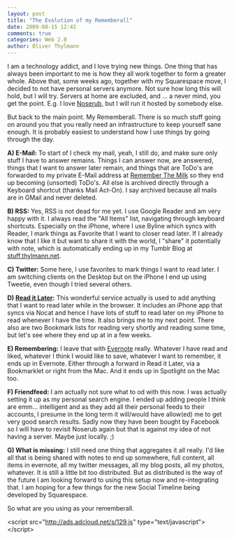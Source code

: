 ```yaml
---
layout: post
title: "The Evolution of my Rememberall"
date: 2009-08-15 12:42
comments: true
categories: Web 2.0
author: Oliver Thylmann
---
```











I am a technology addict, and I love trying new things. One thing that has always been important to me is how they all work together to form a greater whole. Above that, some weeks ago, together with my Squarespace move, I decided to not have personal servers anymore. Not sure how long this will hold, but I will try. Servers at home are excluded, and ... a never mind, you get the point. E.g. I love [Noserub](http://noserub.com/), but I will run it hosted by somebody else.

But back to the main point. My Rememberall. There is so much stuff going on around you that you really need an infrastructure to keep yourself sane enough. It is probably easiest to understand how I use things by going through the day.

**A) E-Mail:** To start of I check my mail, yeah, I still do, and make sure only stuff I have to answer remains. Things I can answer now, are answered, things that I want to answer later remain, and things that are ToDo's are forwarded to my private E-Mail address at [Remember The Milk](http://rememberthemilk.com/) so they end up becoming (unsorted) ToDo's. All else is archived directly through a Keyboard shortcut (thanks Mail Act-On). I say archived because all mails are in GMail and never deleted.

**B) RSS:** Yes, RSS is not dead for me yet. I use Google Reader and am very happy with it. I always read the &quot;All Items&quot; list, navigating through keyboard shortcuts. Especially on the iPhone, where I use Byline which syncs with Reader, I mark things as Favorite that I want to closer read later. If I already know that I like it but want to share it with the world, I &quot;share&quot; it potentially with note, which is automatically ending up in my Tumblr Blog at [stuff.thylmann.net](http://stuff.thylmann.net/).

**C) Twitter:** Some here, I use favorites to mark things I want to read later. I am switching clients on the Desktop but on the iPhone I end up using Tweetie, even though I tried several others. 

**D) [Read it Later](http://readitlaterlist.com/):** This wonderful service actually is used to add anything that I want to read later while in the browser. It includes an iPhone app that syncs via Nocat and hence I have lots of stuff to read later on my iPhone to read whenever I have the time. It also brings me to my next point. There also are two Bookmark lists for reading very shortly and reading some time, but let's see where they end up at in a few weeks.

**E) Remembering:** I leave that with [Evernote](http://evernote.com/) really. Whatever I have read and liked, whatever I think I would like to save, whatever I want to remember, it ends up in Evernote. Either through a forward in Read it Later, via a Bookmarklet or right from the Mac. And it ends up in Spotlight on the Mac too. 

**F) Friendfeed:** I am actually not sure what to od with this now. I was actually setting it up as my personal search engine. I ended up adding people I think are emm... intelligent and as they add all their personal feeds to their accounts, I presume in the long term it will/would have allow(ed) me to get very good search results. Sadly now they have been bought by Facebook so I will have to revisit Noserub again but that is against my idea of not having a server. Maybe just locally. ;)

**G) What is missing:** I still need one thing that aggregates it all really. I'd like all that is being shared with notes to end up somewhere, full content, all items in evernote, all my twitter messages, all my blog posts, all my photos, whatever. It is still a little bit too distributed. But as distributed is the way of the future I am looking forward to using this setup now and re-integrating that. I am hoping for a few things for the new Social Timeline being developed by Squarespace. 

So what are you using as your rememberall.

&lt;script src=&quot;http://ads.adcloud.net/s/129.js&quot; type=&quot;text/javascript&quot;&gt;&lt;/script&gt;


